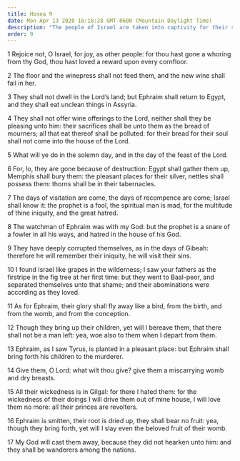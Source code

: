 ```yaml
---
title: Hosea 9
date: Mon Apr 13 2020 16:18:28 GMT-0600 (Mountain Daylight Time)
description: "The people of Israel are taken into captivity for their sins—Ephraim will be a wanderer among the nations."
order: 9
---
```


1 Rejoice not, O Israel, for joy, as other people: for thou hast gone a whoring from thy God, thou hast loved a reward upon every cornfloor.

2 The floor and the winepress shall not feed them, and the new wine shall fail in her.

3 They shall not dwell in the Lord’s land; but Ephraim shall return to Egypt, and they shall eat unclean things in Assyria.

4 They shall not offer wine offerings to the Lord, neither shall they be pleasing unto him: their sacrifices shall be unto them as the bread of mourners; all that eat thereof shall be polluted: for their bread for their soul shall not come into the house of the Lord.

5 What will ye do in the solemn day, and in the day of the feast of the Lord.

6 For, lo, they are gone because of destruction: Egypt shall gather them up, Memphis shall bury them: the pleasant places for their silver, nettles shall possess them: thorns shall be in their tabernacles.

7 The days of visitation are come, the days of recompence are come; Israel shall know it: the prophet is a fool, the spiritual man is mad, for the multitude of thine iniquity, and the great hatred.

8 The watchman of Ephraim was with my God: but the prophet is a snare of a fowler in all his ways, and hatred in the house of his God.

9 They have deeply corrupted themselves, as in the days of Gibeah: therefore he will remember their iniquity, he will visit their sins.

10 I found Israel like grapes in the wilderness; I saw your fathers as the firstripe in the fig tree at her first time: but they went to Baal-peor, and separated themselves unto that shame; and their abominations were according as they loved.

11 As for Ephraim, their glory shall fly away like a bird, from the birth, and from the womb, and from the conception.

12 Though they bring up their children, yet will I bereave them, that there shall not be a man left: yea, woe also to them when I depart from them.

13 Ephraim, as I saw Tyrus, is planted in a pleasant place: but Ephraim shall bring forth his children to the murderer.

14 Give them, O Lord: what wilt thou give? give them a miscarrying womb and dry breasts.

15 All their wickedness is in Gilgal: for there I hated them: for the wickedness of their doings I will drive them out of mine house, I will love them no more: all their princes are revolters.

16 Ephraim is smitten, their root is dried up, they shall bear no fruit: yea, though they bring forth, yet will I slay even the beloved fruit of their womb.

17 My God will cast them away, because they did not hearken unto him: and they shall be wanderers among the nations.
